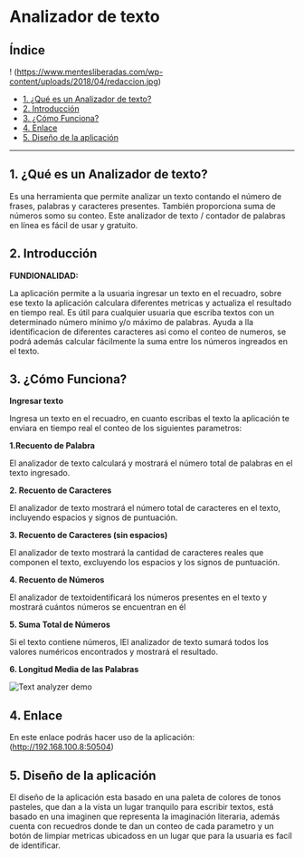 # Analizador de texto

## Índice

! (https://www.mentesliberadas.com/wp-content/uploads/2018/04/redaccion.jpg)

* [1. ¿Qué es un Analizador de texto?](#1-¿Qué-es-un-Analizador-de-texto?)
* [2. Introducción](#2-Introducción)
* [3. ¿Cómo Funciona?](#3-¿Cómo-Funciona?)
* [4. Enlace ](#4-Enlace )
* [5. Diseño de la aplicación](#5-Diseño-de-la-aplicación)

***

## 1. ¿Qué es un Analizador de texto?

Es una herramienta que permite analizar un texto contando el número de frases, palabras y caracteres presentes. También proporciona suma de números somo su conteo. Este analizador de texto / contador de palabras en línea es fácil de usar y gratuito.

## 2. Introducción
 
 <strong>FUNDIONALIDAD:</strong>

La aplicación permite a la usuaria ingresar un texto en el recuadro, sobre ese texto la aplicación calculara diferentes metricas y actualiza el resultado en tiempo real.
Es útil para cualquier usuaria que escriba textos con un determinado número mínimo y/o máximo de palabras. Ayuda a lla identificacion de diferentes caracteres asi como el conteo de numeros, se  podrá además calcular fácilmente la suma entre los números ingreados en el texto.

## 3. ¿Cómo Funciona?

<strong>Ingresar texto</strong>

Ingresa un texto en el recuadro, en cuanto escribas el texto la aplicación te enviara en tiempo real el conteo de los siguientes parametros:

<strong> 1.Recuento de Palabra</strong>

El analizador de texto calculará y mostrará el número total de palabras en el texto ingresado.

<strong>2. Recuento de Caracteres</strong>

El analizador de texto mostrará el número total de caracteres en el texto, incluyendo espacios y signos de puntuación.

<strong>3. Recuento de Caracteres (sin espacios)</strong>

El analizador de texto mostrará la cantidad de caracteres reales que componen el texto, excluyendo los espacios y los signos de puntuación.

<strong>4. Recuento de Números</strong>

El analizador de textoidentificará los números presentes en el texto y mostrará cuántos números se encuentran en él

<strong>5. Suma Total de Números</strong>

Si el texto contiene números, lEl analizador de texto sumará todos los valores numéricos encontrados y mostrará el resultado.

<strong>6. Longitud Media de las Palabras</strong>

![Text analyzer demo](https://github-production-user-asset-6210df.s3.amazonaws.com/12631491/240650556-988dcd6f-bc46-473b-894c-888a66c9fe2d.gif "Text analyzer demo")


## 4. Enlace 

En este enlace podrás hacer uso de la aplicación: (http://192.168.100.8:50504)

## 5. Diseño de la aplicación

El diseño de la aplicación esta basado en una paleta de colores de tonos pasteles, que dan a la vista un lugar tranquilo para escribir textos, está basado en una imaginen que representa la imaginación literaria, además cuenta con recuedros donde te dan un conteo de cada parametro y un botón de limpiar metricas ubicadoss en un lugar que para la usuaria es facíl de identificar.

